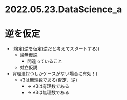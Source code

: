 # 2022.05.23.DataScience_a
# 逆を仮定
- t検定(逆を仮定(逆だと考えてスタートする))
  - 帰無仮説
    - 間違っていること
  - 対立仮説
- 背理法(2つしかケースがない場合に有効！)
  - √3は無理数である(否定、逆)
    - -> √3は有理数である
    - -> √3は無理数である
